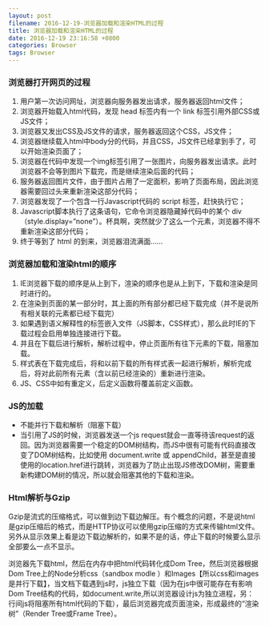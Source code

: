 ```yaml
---
layout: post
filename: 2016-12-19-浏览器加载和渲染HTML的过程
title: 浏览器加载和渲染HTML的过程
date: 2016-12-19 23:16:58 +0800
categories: Browser
tags: Browser
---
```


### 浏览器打开网页的过程

1. 用户第一次访问网址，浏览器向服务器发出请求，服务器返回html文件；
2. 浏览器开始载入html代码，发现 head 标签内有一个 link 标签引用外部CSS或JS文件；
3. 浏览器又发出CSS及JS文件的请求，服务器返回这个CSS，JS文件；
4. 浏览器继续载入html中body分的代码，并且CSS，JS文件已经拿到手了，可以开始渲染页面了；
5. 浏览器在代码中发现一个img标签引用了一张图片，向服务器发出请求。此时浏览器不会等到图片下载完，而是继续渲染后面的代码； 
6. 服务器返回图片文件，由于图片占用了一定面积，影响了页面布局，因此浏览器需要回过头来重新渲染这部分代码；
7. 浏览器发现了一个包含一行Javascript代码的 script 标签，赶快执行它；
8. Javascript脚本执行了这条语句，它命令浏览器隐藏掉代码中的某个 div （style.display=”none”）。杯具啊，突然就少了这么一个元素，浏览器不得不重新渲染这部分代码；
9. 终于等到了 html 的到来，浏览器泪流满面……

### 浏览器加载和渲染html的顺序

1. IE浏览器下载的顺序是从上到下，渲染的顺序也是从上到下，下载和渲染是同时进行的。
2. 在渲染到页面的某一部分时，其上面的所有部分都已经下载完成（并不是说所有相关联的元素都已经下载完）
3. 如果遇到语义解释性的标签嵌入文件（JS脚本，CSS样式），那么此时IE的下载过程会启用单独连接进行下载。
4. 并且在下载后进行解析，解析过程中，停止页面所有往下元素的下载，阻塞加载。
5. 样式表在下载完成后，将和以前下载的所有样式表一起进行解析，解析完成后，将对此前所有元素（含以前已经渲染的）重新进行渲染。
6. JS、CSS中如有重定义，后定义函数将覆盖前定义函数。

### JS的加载

* 不能并行下载和解析（阻塞下载）
* 当引用了JS的时候，浏览器发送一个js request就会一直等待该request的返回。因为浏览器需要一个稳定的DOM树结构，而JS中很有可能有代码直接改变了DOM树结构，比如使用 document.write 或 appendChild，甚至是直接使用的location.href进行跳转，浏览器为了防止出现JS修改DOM树，需要重新构建DOM树的情况，所以就会阻塞其他的下载和渲染。

### Html解析与Gzip

Gzip是流式的压缩格式，可以做到边下载边解压。有个概念的问题，不是说html是gzip压缩后的格式，而是HTTP协议可以使用gzip压缩的方式来传输html文件。另外从显示效果上看是边下载边解析的，如果不是的话，停止下载的时候要么显示全部要么一点不显示。

浏览器先下载html，然后在内存中把html代码转化成Dom Tree，然后浏览器根据Dom Tree上的Node分析css（sandbox modle ）和Images【所以css和images是并行下载】，当文档下载遇到js时，js独立下载（因为在js中很可能存在有影响Dom Tree结构的代码，如document.write,所以浏览器设计js为独立进程，另：行间js将阻塞所有html代码的下载），最后浏览器完成页面渲染，形成最终的“渲染树”（Render Tree或Frame Tree）。